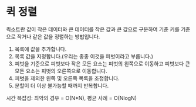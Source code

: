 # 퀵 정렬

퀵소트란 값이 작은 데이터와 큰 데이터를 작은 값과 큰 값으로 구분하여 기준 키를 기준으로 작거나 같은 값을 정렬하는 방법입니다.

1. 목록에 값을 추가합니다.
2. 목록 값을 지정합니다.(우리는 종종 이것을 피벗이라고 부릅니다.)
3. 피벗을 기준으로 피벗보다 작은 모든 요소는 피벗의 왼쪽으로 이동하고 피벗보다 큰 모든 요소는 피벗의 오른쪽으로 이동합니다.
4. 피벗을 제외한 왼쪽 및 오른쪽 목록을 조정합니다.
5. 분할이 더 이상 불가능할 때까지 반복합니다.

시간 복잡성: 최악의 경우 = O(N*N), 평균 사례 = O(NlogN)
